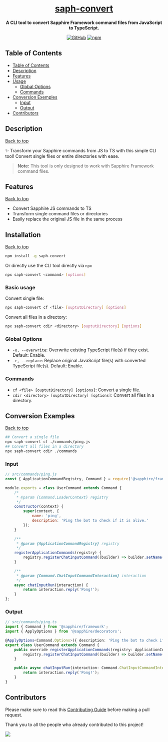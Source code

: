 <div align="center">

# [saph-convert](https://github.com/fearandesire/saph-convert)

**A CLI tool to convert Sapphire Framework command files from JavaScript to TypeScript.**

[![GitHub](https://img.shields.io/github/license/fearandesire/saph-convert?style=flat-square)](https://github.com/fearandesire/cli/blob/main/LICENSE.md)
[![npm](https://img.shields.io/npm/v/saph-convert?color=crimson&logo=npm&style=flat-square)](https://www.npmjs.com/package/saph-convert)

</div>

## Table of Contents

-   [Table of Contents](#table-of-contents)
-   [Description](#description)
-   [Features](#features)
-   [Usage](#usage)
    -   [Global Options](#global-options)
    -   [Commands](#commands)
-   [Conversion Exemples](#conversion-exemples)
    -   [Input](#input)
    -   [Output](#output)
-   [Contributors](#contributors)

## Description

[Back to top][toc]

✨ Transform your Sapphire commands from JS to TS with this simple CLI tool! Convert single files or entire directories with ease.

> **Note:** This tool is only designed to work with Sapphire Framework command files.

## Features

[Back to top][toc]

-   Convert Sapphire JS commands to TS
-   Transform single command files or directories
-   Easily replace the original JS file in the same process

## Installation

[Back to top][toc]

```bash
npm install -g saph-convert
```

Or directly use the CLI tool directly via `npx`

```bash
npx saph-convert <command> [options]
```

### Basic usage

Convert single file:

```bash
npx saph-convert cf <file> [ouptutDirectory] [options]
```

Convert all files in a directory:

```bash
npx saph-convert cdir <directory> [ouptutDirectory] [options]
```

### Global Options

-   `-o, --overwrite`: Overwrite existing TypeScript file(s) if they exist. Default: Enable.
-   `-r, --replace`: Replace original JavaScript file(s) with converted TypeScript file(s). Default: Enable.

### Commands

-   `cf <file> [ouptutDirectory] [options]`: Convert a single file.
-   `cdir <directory> [ouptutDirectory] [options]`: Convert all files in a directory.

## Conversion Examples

[Back to top][toc]

```bash
## Convert a single file
npx saph-convert cf ./commands/ping.js
## Convert all files in a directory
npx saph-convert cdir ./commands
```

### Input

```javascript
// src/commands/ping.js
const { ApplicationCommandRegistry, Command } = require('@sapphire/framework');

module.exports = class UserCommand extends Command {
	/*
	 * @param {Command.LoaderContext} registry
	 */
	constructor(context) {
		super(context, {
			name: 'ping',
			description: 'Ping the bot to check if it is alive.'
		});
	}

	/**
	 * @param {ApplicationCommandRegistry} registry
	 */
	registerApplicationCommands(registry) {
		registry.registerChatInputCommand((builder) => builder.setName(this.name).setDescription(this.description));
	}

	/**
	 * @param {Command.ChatInputCommandInteraction} interaction
	 */
	async chatInputRun(interaction) {
		return interaction.reply('Pong!');
	}
};
```

### Output

```typescript
// src/commands/ping.ts
import { Command } from '@sapphire/framework';
import { ApplyOptions } from '@sapphire/decorators';

@ApplyOptions<Command.Options>({ description: 'Ping the bot to check if it is alive.' })
export class UserCommand extends Command {
	public override registerApplicationCommands(registry: ApplicationCommandRegistry) {
		registry.registerChatInputCommand((builder) => builder.setName(this.name).setDescription(this.description));
	}

	public async chatInputRun(interaction: Command.ChatInputCommandInteraction) {
		return interaction.reply('Pong!');
	}
}
```

## Contributors

Please make sure to read this [Contributing Guide][contributing] before making a pull request.

Thank you to all the people who already contributed to this project!

<a href="https://github.com/fearandesire/saph-convert/graphs/contributors">
  <img src="https://contrib.rocks/image?repo=fearandesire/saph-convert" />
</a>

[contributing]: https://github.com/sapphiredev/.github/blob/main/.github/CONTRIBUTING.md
[toc]: #table-of-contents
